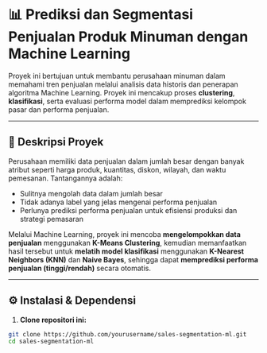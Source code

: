 # 📊 Prediksi dan Segmentasi Penjualan Produk Minuman dengan Machine Learning

Proyek ini bertujuan untuk membantu perusahaan minuman dalam memahami tren penjualan melalui analisis data historis dan penerapan algoritma Machine Learning. Proyek ini mencakup proses **clustering**, **klasifikasi**, serta evaluasi performa model dalam memprediksi kelompok pasar dan performa penjualan.

---

## 📌 Deskripsi Proyek

Perusahaan memiliki data penjualan dalam jumlah besar dengan banyak atribut seperti harga produk, kuantitas, diskon, wilayah, dan waktu pemesanan. Tantangannya adalah:

- Sulitnya mengolah data dalam jumlah besar
- Tidak adanya label yang jelas mengenai performa penjualan
- Perlunya prediksi performa penjualan untuk efisiensi produksi dan strategi pemasaran

Melalui Machine Learning, proyek ini mencoba **mengelompokkan data penjualan** menggunakan **K-Means Clustering**, kemudian memanfaatkan hasil tersebut untuk **melatih model klasifikasi** menggunakan **K-Nearest Neighbors (KNN)** dan **Naive Bayes**, sehingga dapat **memprediksi performa penjualan (tinggi/rendah)** secara otomatis.

---

## ⚙️ Instalasi & Dependensi

1. **Clone repositori ini:**

```bash
git clone https://github.com/yourusername/sales-segmentation-ml.git
cd sales-segmentation-ml
